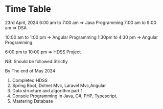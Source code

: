 # Time Table

23rd April, 2024
6:00 am to 7:00 am => Java Programming
7:00 am to 9:00 am => DSA

10:00 am to 1:00 pm => Angular Programming
1:30pm to 4:30 pm => Angular Programming

6:00 pm to 10:00 pm => HDSS Project

NB: Should be followed Strictly


By The end of May 2024
1. Completed HDSS
2. Spring Boot, Dotnet Mvc, Laravel Mvc,Angular
3. Data structure and algorithm part 1
4. Console Programming in Java, C#, PHP, Typescript. 
5. Mastering Database